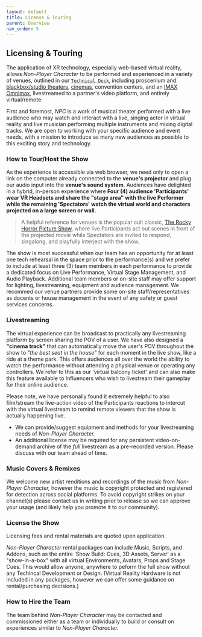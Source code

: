```yaml
---
layout: default
title: License & Touring
parent: Overview
nav_order: 5
---
```


## Licensing & Touring
The application of XR technology, especially web-based virtual reality, allows *Non-Player Character* to be performed and experienced in a variety of venues, outlined in our [`Technical Deck`](./technical.md), including proscenium and [blackbox/studio theaters](https://brendanabradley.substack.com/p/taking-vr-on-the-road), [cinemas](https://brendanabradley.substack.com/p/from-conference-hall-to-cinema-arthouse), convention centers, and an [IMAX Omnimax](https://vimeo.com/603518673), livestreamed to a partner's video platform, and entirely virtual/remote.

First and foremost, *NPC* is a work of musical theater performed with a live audience who may watch and interact with a live, singing actor in virtual reality and live musician performing multiple instruments and mixing digital tracks. We are open to working with your specific audience and event needs, with a mission to introduce as many new audiences as possible to this exciting story and technology. 

### How to Tour/Host the Show
As the experience is accessible via web browser, we need only to open a link on the computer already connected to the **venue's projector** and plug our audio input into the **venue's sound system**. Audiences have delighted in a hybrid, in-person experience where **Four (4) audience 'Participants' wear VR Headsets and share the "stage area" with the live Performer while the remaining 'Spectators' watch the virtual world and characters projected on a large screen or wall.**

> A helpful reference for venues is the popular cult classic, [The Rocky Horror Picture Show](https://pamplinmedia.com/images/artimg/00003711099244-0640.jpg), where live Participants act out scenes in front of the projected movie while Spectators are invited to respond, singalong, and playfully interject with the show.

The show is most successful when our team has an opportunity for at least one tech rehearsal in the space prior to the performance(s) and we prefer to include at least three (3) team members in each performance to provide a dedicated focus on Live Performance, Virtual Stage Management, and Audio Playback. Additional team members or on-site staff may offer support for lighting, livestreaming, equipment and audience management. We recommed our venue partners provide some on-site staff/representatives as docents or house management in the event of any safety or guest services concerns.


### Livestreaming
The virtual experience can be broadcast to practically any livestreaming platform by screen sharing the POV of a user. We have also designed a **"cinema track"** that can automatically move the user's POV throughout the show to *"the best seat in the house"* for each moment in the live show, like a ride at a theme park. This offers audiences all over the world the ability to watch the performance without attending a physical venue or operating any controllers. We refer to this as our 'virtual balcony ticket' and can also make this feature available to Influencers who wish to livestream their gameplay for their online audience. 

Please note, we have personally found it extremely helpful to also film/stream the live-action video of the Participants reactions to intercut with the virtual livestream to remind remote viewers that the show is actually happening live. 

* We can provide/suggest equipment and methods for your livestreaming needs of *Non-Player Character.* 
* An additional license may be required for any persistent video-on-demand archive of the *full* livestream as a pre-recorded version. Please discuss with our team ahead of time.

### Music Covers & Remixes 
We welcome new artist renditions and recordings of the music from *Non-Player Character,* however the music is copyright protected and registered for detection across social platforms. To avoid copyright strikes on your channel(s) please contact us in writing prior to release so we can approve your usage (and likely help you promote it to our community).

### License the Show
Licensing fees and rental materials are quoted upon application. 

*Non-Player Character* rental packages can include Music, Scripts, and Addons, such as the entire 'Show Build: Cues, 3D Assets, Server' as a "show-in-a-box" with all virtual Environments, Avatars, Props and Stage Cues. This would allow anyone, anywhere to peform the full show without any Techincal Development or Design. (Virtual Reality Hardware is not included in any packages, however we can offer some guidance on rental/purchasing decisions.)

### How to Hire the Team
The team behind *Non-Player Character* may be contacted and commissioned either as a team or individually to build or consult on experiences similar to *Non-Player Character.*
